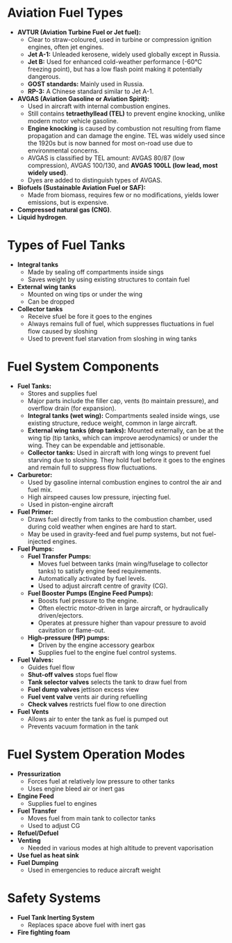 # Aviation Fuel Types
- **AVTUR (Aviation Turbine Fuel or Jet fuel):** 
	- Clear to straw-coloured, used in turbine or compression ignition engines, often jet engines.
	- **Jet A-1:** Unleaded kerosene, widely used globally except in Russia.
	- **Jet B:** Used for enhanced cold-weather performance (-60℃ freezing point), but has a low flash point making it potentially dangerous.
	- **GOST standards:** Mainly used in Russia.
	- **RP-3:** A Chinese standard similar to Jet A-1.
- **AVGAS (Aviation Gasoline or Aviation Spirit):** 
	- Used in aircraft with internal combustion engines.
	- Still contains **tetraethyllead (TEL)** to prevent engine knocking, unlike modern motor vehicle gasoline.
	- **Engine knocking** is caused by combustion not resulting from flame propagation and can damage the engine. TEL was widely used since the 1920s but is now banned for most on-road use due to environmental concerns.
	- AVGAS is classified by TEL amount: AVGAS 80/87 (low compression), AVGAS 100/130, and **AVGAS 100LL (low lead, most widely used)**.
	- Dyes are added to distinguish types of AVGAS.
- **Biofuels (Sustainable Aviation Fuel or SAF):** 
	- Made from biomass, requires few or no modifications, yields lower emissions, but is expensive.
- **Compressed natural gas (CNG)**.
- **Liquid hydrogen**.
# Types of Fuel Tanks
- **Integral tanks**
	- Made by sealing off compartments inside sings
	- Saves weight by using existing structures to contain fuel
- **External wing tanks**
	- Mounted on wing tips or under the wing
	- Can be dropped
- **Collector tanks**
	- Receive sfuel be fore it goes to the engines
	- Always remains full of fuel, which suppresses fluctuations in fuel flow caused by sloshing
	- Used to prevent fuel starvation from sloshing in wing tanks
# Fuel System Components
- **Fuel Tanks:** 
	- Stores and supplies fuel
	- Major parts include the filler cap, vents (to maintain pressure), and overflow drain (for expansion).
	- **Integral tanks (wet wing):** Compartments sealed inside wings, use existing structure, reduce weight, common in large aircraft.
	- **External wing tanks (drop tanks):** Mounted externally, can be at the wing tip (tip tanks, which can improve aerodynamics) or under the wing. They can be expendable and jettisonable.
	- **Collector tanks:** Used in aircraft with long wings to prevent fuel starving due to sloshing. They hold fuel before it goes to the engines and remain full to suppress flow fluctuations.
- **Carburetor:** 
	- Used by gasoline internal combustion engines to control the air and fuel mix. 
	- High airspeed causes low pressure, injecting fuel. 
	- Used in piston-engine aircraft
- **Fuel Primer:** 
	- Draws fuel directly from tanks to the combustion chamber, used during cold weather when engines are hard to start. 
	- May be used in gravity-feed and fuel pump systems, but not fuel-injected engines.
- **Fuel Pumps:**
	- **Fuel Transfer Pumps:** 
		- Moves fuel between tanks (main wing/fuselage to collector tanks) to satisfy engine feed requirements. 
		- Automatically activated by fuel levels.
		- Used to adjust aircraft centre of gravity (CG).
	- **Fuel Booster Pumps (Engine Feed Pumps):** 
		- Boosts fuel pressure to the engine. 
		- Often electric motor-driven in large aircraft, or hydraulically driven/ejectors. 
		- Operates at pressure higher than vapour pressure to avoid cavitation or flame-out.
	- **High-pressure (HP) pumps:** 
		- Driven by the engine accessory gearbox
		- Supplies fuel to the engine fuel control systems.
- **Fuel Valves:**
	- Guides fuel flow
	- **Shut-off valves** stops fuel flow
	- **Tank selector valves** selects the tank to draw fuel from
	- **Fuel dump valves** jettison excess view
	- **Fuel vent valve** vents air during refuelling
	- **Check valves** restricts fuel flow to one direction
- **Fuel Vents**
	- Allows air to enter the tank as fuel is pumped out
	- Prevents vacuum formation in the tank
# Fuel System Operation Modes
- **Pressurization**
	- Forces fuel at relatively low pressure to other tanks
	- Uses engine bleed air or inert gas
- **Engine Feed**
	- Supplies fuel to engines
- **Fuel Transfer**
	- Moves fuel from main tank to collector tanks
	- Used to adjust CG
- **Refuel/Defuel**
- **Venting**
	- Needed in various modes at high altitude to prevent vaporisation
- **Use fuel as heat sink**
- **Fuel Dumping**
	- Used in emergencies to reduce aircraft weight
# Safety Systems
- **Fuel Tank Inerting System**
	- Replaces space above fuel with inert gas
- **Fire fighting foam**